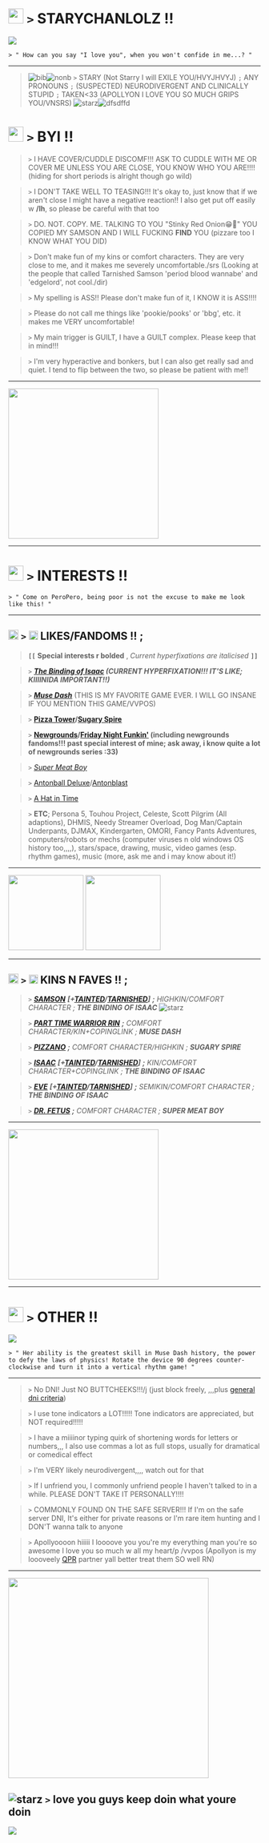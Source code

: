 # <img src="https://camo.githubusercontent.com/7611372d3d81d1f60af4b2421eff66736fee558cad5a2a8c91cb0a86c6d0c7bd/68747470733a2f2f706978656c732e6372642e636f2f6173736574732f696d616765732f67616c6c65727933342f37666636663637642e6769663f763d6233353534383232" height=30px;> `>` STARYCHANLOLZ !!
![](https://caterpie.crd.co/assets/images/gallery15/f59aca00.gif?v=f7b7a140) 

`> " How can you say "I love you", when you won't confide in me...? "`

***

>![bib](https://i.postimg.cc/rwvysshd/bisexual-3-stripes-20-px.png)![nonb](https://i.postimg.cc/1533YLnz/non-binary-4-stripes-20-px.png) `>` STARY (Not Starry I will EXILE YOU/HVYJHVYJ) `;` ANY PRONOUNS `;` (SUSPECTED) NEURODIVERGENT AND CLINICALLY STUPID `;` TAKEN<33 (APOLLYON I LOVE YOU SO MUCH GRIPS YOU/VNSRS) ![starz](https://pixels.crd.co/assets/images/gallery45/2c6d0e4d.gif?v=379361a4)![dfsdffd](https://pixels.crd.co/assets/images/gallery134/f68ad51e.gif?v=379361a4)
# <img src="https://camo.githubusercontent.com/7611372d3d81d1f60af4b2421eff66736fee558cad5a2a8c91cb0a86c6d0c7bd/68747470733a2f2f706978656c732e6372642e636f2f6173736574732f696d616765732f67616c6c65727933342f37666636663637642e6769663f763d6233353534383232" height=30px;> `>` BYI !!
>`>` I HAVE COVER/CUDDLE DISCOMF!!! ASK TO CUDDLE WITH ME OR COVER ME UNLESS YOU ARE CLOSE, YOU KNOW WHO YOU ARE!!!! (hiding for short periods is alright though go wild)

>`>` I DON'T TAKE WELL TO TEASING!!! It's okay to, just know that if we aren't close I might have a negative reaction!! I also get put off easily w **/lh**, so please be careful with that too

>`>` DO. NOT. COPY. ME. TALKING TO YOU "Stinky Red Onion😁💫" YOU COPIED MY SAMSON AND I WILL FUCKING **FIND** YOU (pizzare too I KNOW WHAT YOU DID)

>`>` Don't make fun of my kins or comfort characters. They are very close to me, and it makes me severely uncomfortable./srs (Looking at the people that called Tarnished Samson 'period blood wannabe' and 'edgelord', not cool./dir) 

>`>` My spelling is ASS!! Please don't make fun of it, I KNOW it is ASS!!!!

>`>` Please do not call me things like 'pookie/pooks' or 'bbg', etc. it makes me VERY uncomfortable!

>`>` My main trigger is GUILT, I have a GUILT complex. Please keep that in mind!!! 

>`>` I'm very hyperactive and bonkers, but I can also get really sad and quiet. I tend to flip between the two, so please be patient with me!!
***
<img src="https://camo.githubusercontent.com/40a1044497eabed2ab659db691123589fe24981033d565c811b9e1800e3ce9be/68747470733a2f2f666f7572736f756c732e636f6d2f77702d636f6e74656e742f75706c6f6164732f323032322f30312f722d73616d736f6e735f626c657373696e672e706e67" height=300px;>

***

# <img src="https://camo.githubusercontent.com/7611372d3d81d1f60af4b2421eff66736fee558cad5a2a8c91cb0a86c6d0c7bd/68747470733a2f2f706978656c732e6372642e636f2f6173736574732f696d616765732f67616c6c65727933342f37666636663637642e6769663f763d6233353534383232" height=30px;> `>` INTERESTS !!
`> " Come on PeroPero, being poor is not the excuse to make me look like this! "`

***

## <img src="https://cdn.discordapp.com/attachments/777930765559136296/1223452325616816138/Character_Samson_icon.png?ex=6619e7c5&is=660772c5&hm=d2536d174e97c89630e184a05e24d7efa433bd8dabecdf03d2be4c6e1b5c142a&" height=20px;> `>` <img src="https://camo.githubusercontent.com/7611372d3d81d1f60af4b2421eff66736fee558cad5a2a8c91cb0a86c6d0c7bd/68747470733a2f2f706978656c732e6372642e636f2f6173736574732f696d616765732f67616c6c65727933342f37666636663637642e6769663f763d6233353534383232" height=18px;> LIKES/FANDOMS !! ;
> **`[[`** **Special interests r bolded** , *Current hyperfixations are italicised* **`]]`**

> `>` ***[The Binding of Isaac](https://bindingofisaacrebirth.fandom.com/wiki/Binding_of_Isaac:_Rebirth_Wiki) (CURRENT HYPERFIXATION!!! IT'S LIKE; KIIIINIDA IMPORTANT!!)*** 

> `>` ***[Muse Dash](https://musedash.fandom.com/wiki/Muse_Dash_Wiki)*** (THIS IS MY FAVORITE GAME EVER. I WILL GO INSANE IF YOU MENTION THIS GAME/VVPOS) 

> `>` **[Pizza Tower](https://pizzatower.miraheze.org/wiki/Pizza_Tower_Wiki:Main_Page)/[Sugary Spire](https://sugary-spire.fandom.com/wiki/Sugary_Spire_Wiki)** 

> `>` **[Newgrounds](https://www.newgrounds.com/)/[Friday Night Funkin'](https://fridaynightfunkin.fandom.com/wiki/Friday_Night_Funkin%27_Wiki) (including newgrounds fandoms!!! past special interest of mine; ask away, i know quite a lot of newgrounds series :33)**

> `>` *[Super Meat Boy](https://supermeatboy.fandom.com/wiki/Super_Meat_Boy_Wiki)*

> `>` [Antonball Deluxe](https://antonball.miraheze.org/wiki/Antonball_Deluxe)/[Antonblast](https://en.wikipedia.org/wiki/Antonblast)

> `>` [A Hat in Time](https://ahatintime.fandom.com/wiki/A_Hat_in_Time_Wiki) 

> `>` **ETC**; Persona 5, Touhou Project, Celeste, Scott Pilgrim (All adaptions), DHMIS, Needy Streamer Overload, Dog Man/Captain Underpants, DJMAX, Kindergarten, OMORI, Fancy Pants Adventures, computers/robots or mechs (computer viruses n old windows OS history too,,,,), stars/space, drawing, music, video games (esp. rhythm games), music (more, ask me and i may know about it!) 
***
<img src="https://media.discordapp.net/attachments/777930765559136296/1223528956574306354/20240316_115234.png?ex=661a2f23&is=6607ba23&hm=f3f0dccd3874c59b85150379841fd7ec7f5a9065ff993d715e32a7390db7ca7c&=&format=webp&quality=lossless" height=150px;> <img src="https://media.discordapp.net/attachments/777930765559136296/1223528955878051931/20240316_131212.png?ex=661a2f23&is=6607ba23&hm=5e497e4ab782979379cb7fcbaa97dd1c8c19c6776467c6ee5a1068c5789bde81&=&format=webp&quality=lossless" height=150px;>
***
## <img src="https://cdn.discordapp.com/attachments/777930765559136296/1223452325285199913/Character_Tainted_Samson_icon.png?ex=6619e7c4&is=660772c4&hm=bd0eec4053a9a30008781b9bd7e929d26b2141d4ddd307d16b460193b523cfd8&" height=20px;> `>` <img src="https://camo.githubusercontent.com/7611372d3d81d1f60af4b2421eff66736fee558cad5a2a8c91cb0a86c6d0c7bd/68747470733a2f2f706978656c732e6372642e636f2f6173736574732f696d616765732f67616c6c65727933342f37666636663637642e6769663f763d6233353534383232" height=18px;> KINS N FAVES !! ;
> `>` [***SAMSON***](https://bindingofisaacrebirth.fandom.com/wiki/Samson) ***[+[TAINTED](https://bindingofisaacrebirth.fandom.com/wiki/Tainted_Samson)/[TARNISHED](https://tboiepiphany.wiki.gg/wiki/Tarnished_Samson)]*** ***;*** *HIGHKIN/COMFORT CHARACTER ;* ***THE BINDING OF ISAAC*** ![starz](https://pixels.crd.co/assets/images/gallery34/7ff6f67d.gif?v=b3554822) 

> `>` [***PART TIME WARRIOR RIN***](https://musedash.fandom.com/wiki/Part-Time_Warrior_Rin) ***;*** *COMFORT CHARACTER/KIN+COPINGLINK ;* ***MUSE DASH*** 

> `>` [***PIZZANO***](https://sugary-spire.fandom.com/wiki/Pizzano) ***;*** *COMFORT CHARACTER/HIGHKIN ;* ***SUGARY SPIRE***

> `>` [***ISAAC***](https://bindingofisaacrebirth.fandom.com/wiki/Isaac) ***[+[TAINTED](https://bindingofisaacrebirth.fandom.com/wiki/Tainted_Isaac)/[TARNISHED](https://tboiepiphany.wiki.gg/wiki/Tarnished_Isaac)]*** ***;*** *KIN/COMFORT CHARACTER+COPINGLINK ;* ***THE BINDING OF ISAAC***

> `>` [***EVE***](https://bindingofisaacrebirth.fandom.com/wiki/Eve) ***[+[TAINTED](https://bindingofisaacrebirth.fandom.com/wiki/Tainted_Eve)/[TARNISHED](https://tboiepiphany.wiki.gg/wiki/Tarnished_Eve)]*** ***;*** *SEMIKIN/COMFORT CHARACTER ;* ***THE BINDING OF ISAAC***

> `>` [***DR. FETUS***](https://supermeatboy.fandom.com/wiki/Dr._Fetus) ***;*** *COMFORT CHARACTER ;* ***SUPER MEAT BOY*** 
***
<img src="https://camo.githubusercontent.com/1cad70466514cf574ae456ee2024e7f814bd7b035c4d09bcaab6b3249d2d9ac1/68747470733a2f2f666f7572736f756c732e636f6d2f77702d636f6e74656e742f75706c6f6164732f323032322f30312f722d626c6f6f645f6c7573742e706e67" height=300px;>

***

# <img src="https://camo.githubusercontent.com/7611372d3d81d1f60af4b2421eff66736fee558cad5a2a8c91cb0a86c6d0c7bd/68747470733a2f2f706978656c732e6372642e636f2f6173736574732f696d616765732f67616c6c65727933342f37666636663637642e6769663f763d6233353534383232" height=30px;> `>` OTHER !!

![](https://caterpie.crd.co/assets/images/gallery15/f59aca00.gif?v=f7b7a140) 

`> " Her ability is the greatest skill in Muse Dash history, the power to defy the laws of physics! Rotate the device 90 degrees counter-clockwise and turn it into a vertical rhythm game! "`

***

>`>` No DNI! Just NO BUTTCHEEKS!!!/j (just block freely, ,,,plus [general dni criteria](https://basicdnicriteria.carrd.co/))

>`>` I use tone indicators a LOT!!!!! Tone indicators are appreciated, but NOT required!!!!!

>`>` I have a miiiinor typing quirk of shortening words for letters or numbers,,, I also use commas a lot as full stops, usually for dramatical or comedical effect

>`>` I'm VERY likely neurodivergent,,,, watch out for that

>`>` If I unfriend you, I commonly unfriend people I haven't talked to in a while. PLEASE DON'T TAKE IT PERSONALLY!!!!

>`>` COMMONLY FOUND ON THE SAFE SERVER!!! If I'm on the safe server DNI, It's either for private reasons or I'm rare item hunting and I DON'T wanna talk to anyone

>`>` Apollyoooon hiiiii I loooove you you're my everything man you're so awesome I love you so much w all my heart/p /vvpos (Apollyon is my loooveely [QPR](https://en.wikipedia.org/wiki/Queerplatonic_relationship#:~:text=Queerplatonic%20relationships%20(QPR)%20and%20queerplatonic,to%20a%20conventional%20romantic%20relationship.) partner yall better treat them SO well RN)
***
<img src="https://media.discordapp.net/attachments/777930765559136296/1223453066842476564/Untitled91_20240329200048.png?ex=6619e875&is=66077375&hm=96158e0b9aada411b6d9c9b3114acc754e7fc88347e5cfaa7537dbca86467fe1&=&format=webp&quality=lossless" height=400px;>

## ![starz](https://pixels.crd.co/assets/images/gallery34/7ff6f67d.gif?v=b3554822) `>` love you guys keep doin what youre doin
<a href="https://www.youtube.com/watch?v=gPDjdR3WoaA"><img src="https://media.tenor.com/bkHY4-Okl3MAAAAi/the-binding.gif"></a>
